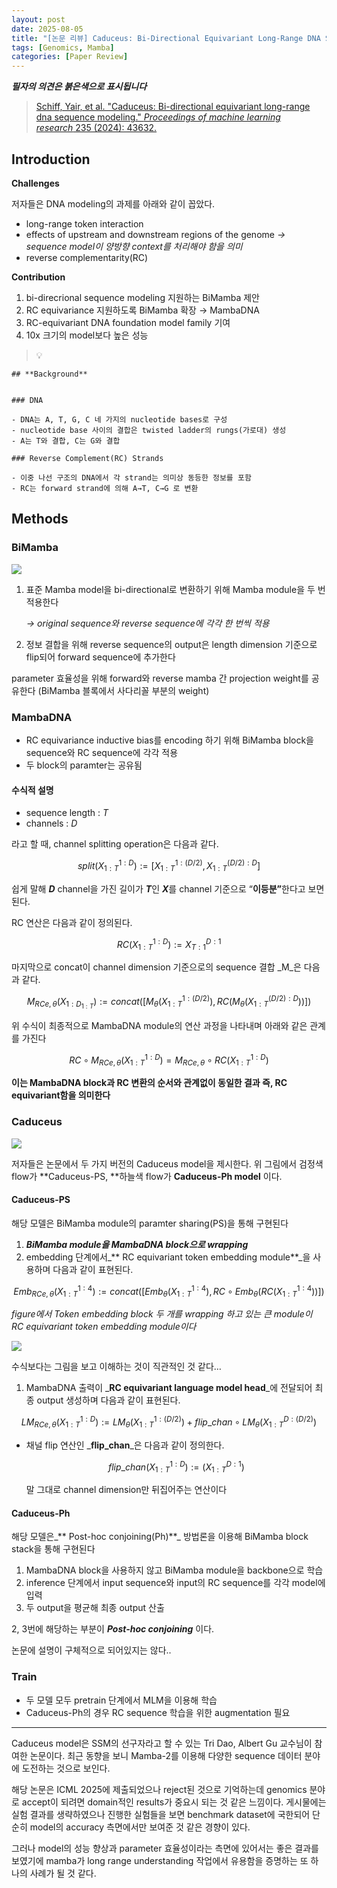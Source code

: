 ```yaml
---
layout: post
date: 2025-08-05
title: "[논문 리뷰] Caduceus: Bi-Directional Equivariant Long-Range DNA Sequence Modeling"
tags: [Genomics, Mamba]
categories: [Paper Review]
---
```


<span class="notion-red">_**필자의 의견은 붉은색으로 표시됩니다**_</span>


> [Schiff, Yair, et al. "Caduceus: Bi-directional equivariant long-range dna sequence modeling." ](https://pmc.ncbi.nlm.nih.gov/articles/PMC12189541/)[_Proceedings of machine learning research_](https://pmc.ncbi.nlm.nih.gov/articles/PMC12189541/)[ 235 (2024): 43632.](https://pmc.ncbi.nlm.nih.gov/articles/PMC12189541/)



## Introduction


**Challenges**


저자들은 DNA modeling의 과제를 아래와 같이 꼽았다.

- long-range token interaction
- effects of upstream and downstream regions of the genome 
_→ sequence model이 양방향 context를 처리해야 함을 의미_
- reverse complementarity(RC)

**Contribution**

1. bi-direcrional sequence modeling 지원하는 BiMamba 제안
1. RC equivariance 지원하도록 BiMamba 확장 → MambaDNA
1. RC-equivariant DNA foundation model family 기여
1. 10x 크기의 model보다 높은 성능

> 💡 


	## **Background**


	### DNA

	- DNA는 A, T, G, C 네 가지의 nucleotide bases로 구성
	- nucleotide base 사이의 결합은 twisted ladder의 rungs(가로대) 생성
	- A는 T와 결합, C는 G와 결합

	### Reverse Complement(RC) Strands

	- 이중 나선 구조의 DNA에서 각 strand는 의미상 동등한 정보를 포함
	- RC는 forward strand에 의해 A→T, C→G 로 변환


## Methods



### BiMamba


![](https://prod-files-secure.s3.us-west-2.amazonaws.com/542b861c-36a8-4051-84e5-8804b6728dba/2c247d59-7815-4980-99f0-8f0d21f445a7/image.png?X-Amz-Algorithm=AWS4-HMAC-SHA256&X-Amz-Content-Sha256=UNSIGNED-PAYLOAD&X-Amz-Credential=ASIAZI2LB466UH5VO2CH%2F20250824%2Fus-west-2%2Fs3%2Faws4_request&X-Amz-Date=20250824T200119Z&X-Amz-Expires=3600&X-Amz-Security-Token=IQoJb3JpZ2luX2VjEPT%2F%2F%2F%2F%2F%2F%2F%2F%2F%2FwEaCXVzLXdlc3QtMiJGMEQCIFO9vKC8an%2BE8ywFBiwG%2FIzgLh%2Breb5JRe9%2BR5jaPbcmAiA86GMWD8ReMe%2FTQ%2BnxTViHw5IHqWeRpmLf89SO%2FWFUzir%2FAwhNEAAaDDYzNzQyMzE4MzgwNSIM%2BHG3yoHdfFUiz%2FlTKtwDBwih%2FcnwkUGNrzgFxUpJhgZsnjvEDkiyt1LRwgnqMxOVVgf6kv40VLsxrdguwhuJ2iUW1HnWHupXFy3hn%2B69ZNUqQuaTj6vgo4wyxprihU2hwKuTjsn7pjVJ%2BXr6vgiRWToP12EVqPSxrKULgt4aQAdfHNb%2Fo4uZe0MmX6UdrG9K79%2Fa8ilGxpt7ClYT0sUuz34VOwyj0YH1AVtHCHFV4VCkvkLfcH9%2FbqDZlcs4Vj%2BWqxvonVlWvo6x4qdK0V72uw9saYMjVpMqbwaqKizUgMM8oNiatcV9h7rD3vMO2Ff5CT9BwvfuLcB17DFarcFyPzmZZdjWbcjLPZW9whRGJkrFjKVIZ0B%2BuWP9942BbEnckf52SEh8et1OR5zj6jE%2Fd6QdePzfSOhAMB7Peo46t9PCi7vWLywBdlnZ3ABvX9Ur2Q6TQAWGyS%2B%2B60Yf%2F56ClwXo7Hs1Vdy4OYQqCiDpvwcubd8ypaWqe9hiQg9ez59TTvguK6VYa8nAU0pSwwYrULUh%2B%2B%2BlVCBr5bQPEP6KX2HTMVeFsWtTRsgVmf%2Bow92uTTh6qJxF6A6BP9KNtcshmmsFRYxtJVttWnUtEHEKYRnxXQ29TseFrFGOBLHCz4qr%2B8kmYcBQBAiJRBQwoNmtxQY6pgH0hSFmUlkxbvsfHoHIA8Svz9XoOlllrcVxOJuLDzv0Odn7ducRgyyTAhw9nCaKdvpL9jUY8mRm1geHgxGEW3LtosIpCcv9Q7%2FhgPh2Ss2cB5RLWTQTYUedmX7lCDWLLBKwKPAhzXxeWbh9rNl6l6OzptHR4zrCgdGv9w7VtVrmirnOIVE9SGlxr6qdG2rP%2BZ9tWKjXUK%2BcsmuDqgTb5TV1lp4ED4j%2B&X-Amz-Signature=d44a3da54eecfe00f509e9106de6515eeec9c0a40e3e3a9b4dac35274a9b95c2&X-Amz-SignedHeaders=host&x-amz-checksum-mode=ENABLED&x-id=GetObject)

1. 표준 Mamba model을 bi-directional로 변환하기 위해 Mamba module을 두 번 적용한다

	_→ original sequence와 reverse sequence에 각각 한 번씩 적용_

1. 정보 결합을 위해 reverse sequence의 output은 length dimension 기준으로 flip되어 forward sequence에 추가한다

parameter 효율성을 위해 forward와 reverse mamba 간 projection weight를 공유한다 (BiMamba 블록에서 사다리꼴 부분의 weight)



### MambaDNA

- RC equivariance inductive bias를 encoding 하기 위해 BiMamba block을 sequence와 RC sequence에 각각 적용
- 두 block의 paramter는 공유됨


#### 수식적 설명

- sequence length : _T_
- channels : _D_

라고 할 때,  channel splitting operation은 다음과 같다.


$$
split(X^{1:D}_{1:T}):=[X^{1:(D/2)}_{1:T},X^{(D/2):D}_{1:T}]
$$


<span class="notion-red">쉽게 말해 </span><span class="notion-red">_**D**_</span><span class="notion-red"> channel을 가진 길이가 </span><span class="notion-red">_**T**_</span><span class="notion-red">인 </span><span class="notion-red">_**X**_</span><span class="notion-red">를 channel 기준으로 “</span><span class="notion-red">**이등분”**</span><span class="notion-red">한다고 보면 된다.</span>


RC 연산은 다음과 같이 정의된다.


$$
RC(X^{1:D}_{1:T}):=X^{D:1}_{T:1}
$$


마지막으로 concat이 channel dimension 기준으로의 sequence 결합 _M_은 다음과 같다.


$$
M_{RCe,\theta}(X_{1:D_{1:T}}):=concat([M_{\theta}(X^{1:(D/2)}_{1:T}),RC(M_{\theta}(X^{(D/2):D}_{1:T}))])
$$


위 수식이 최종적으로 MambaDNA module의 연산 과정을 나타내며 아래와 같은 관계를 가진다


$$
RC\circ M_{RCe,\theta}(X^{1:D}_{1:T}) = M_{RCe,\theta} \circ RC(X^{1:D}_{1:T})
$$


**이는 MambaDNA block과 RC 변환의 순서와 관계없이 동일한 결과 즉, RC equivariant함을 의미한다**



### Caduceus


![](https://prod-files-secure.s3.us-west-2.amazonaws.com/542b861c-36a8-4051-84e5-8804b6728dba/f94a60d7-8145-473b-aef9-7c68d3ec604a/image.png?X-Amz-Algorithm=AWS4-HMAC-SHA256&X-Amz-Content-Sha256=UNSIGNED-PAYLOAD&X-Amz-Credential=ASIAZI2LB466UH5VO2CH%2F20250824%2Fus-west-2%2Fs3%2Faws4_request&X-Amz-Date=20250824T200119Z&X-Amz-Expires=3600&X-Amz-Security-Token=IQoJb3JpZ2luX2VjEPT%2F%2F%2F%2F%2F%2F%2F%2F%2F%2FwEaCXVzLXdlc3QtMiJGMEQCIFO9vKC8an%2BE8ywFBiwG%2FIzgLh%2Breb5JRe9%2BR5jaPbcmAiA86GMWD8ReMe%2FTQ%2BnxTViHw5IHqWeRpmLf89SO%2FWFUzir%2FAwhNEAAaDDYzNzQyMzE4MzgwNSIM%2BHG3yoHdfFUiz%2FlTKtwDBwih%2FcnwkUGNrzgFxUpJhgZsnjvEDkiyt1LRwgnqMxOVVgf6kv40VLsxrdguwhuJ2iUW1HnWHupXFy3hn%2B69ZNUqQuaTj6vgo4wyxprihU2hwKuTjsn7pjVJ%2BXr6vgiRWToP12EVqPSxrKULgt4aQAdfHNb%2Fo4uZe0MmX6UdrG9K79%2Fa8ilGxpt7ClYT0sUuz34VOwyj0YH1AVtHCHFV4VCkvkLfcH9%2FbqDZlcs4Vj%2BWqxvonVlWvo6x4qdK0V72uw9saYMjVpMqbwaqKizUgMM8oNiatcV9h7rD3vMO2Ff5CT9BwvfuLcB17DFarcFyPzmZZdjWbcjLPZW9whRGJkrFjKVIZ0B%2BuWP9942BbEnckf52SEh8et1OR5zj6jE%2Fd6QdePzfSOhAMB7Peo46t9PCi7vWLywBdlnZ3ABvX9Ur2Q6TQAWGyS%2B%2B60Yf%2F56ClwXo7Hs1Vdy4OYQqCiDpvwcubd8ypaWqe9hiQg9ez59TTvguK6VYa8nAU0pSwwYrULUh%2B%2B%2BlVCBr5bQPEP6KX2HTMVeFsWtTRsgVmf%2Bow92uTTh6qJxF6A6BP9KNtcshmmsFRYxtJVttWnUtEHEKYRnxXQ29TseFrFGOBLHCz4qr%2B8kmYcBQBAiJRBQwoNmtxQY6pgH0hSFmUlkxbvsfHoHIA8Svz9XoOlllrcVxOJuLDzv0Odn7ducRgyyTAhw9nCaKdvpL9jUY8mRm1geHgxGEW3LtosIpCcv9Q7%2FhgPh2Ss2cB5RLWTQTYUedmX7lCDWLLBKwKPAhzXxeWbh9rNl6l6OzptHR4zrCgdGv9w7VtVrmirnOIVE9SGlxr6qdG2rP%2BZ9tWKjXUK%2BcsmuDqgTb5TV1lp4ED4j%2B&X-Amz-Signature=c22c971cdf4735256d5644c53a11bc1ac05c8283be7a46c0c5c65a0368415da1&X-Amz-SignedHeaders=host&x-amz-checksum-mode=ENABLED&x-id=GetObject)


저자들은 논문에서 두 가지 버전의 Caduceus model을 제시한다. 위 그림에서 검정색 flow가 **Caduceus-PS, **하늘색 flow가 **Caduceus-Ph model** 이다.



#### Caduceus-PS


해당 모델은 BiMamba module의 paramter sharing(PS)을 통해 구현된다

1. _**BiMamba module을 MambaDNA block으로 wrapping**_
1. embedding 단계에서_** RC equivariant token embedding module**_을 사용하며 다음과 같이 표현된다.

$$
Emb_{RCe,\theta}(X^{1:4}_{1:T}):=concat([Emb_{\theta}(X^{1:4}_{1:T}),RC \circ Emb_{\theta}(RC(X^{1:4}_{1:T}))])
$$


_figure에서 Token embedding block 두 개를 wrapping 하고 있는 큰 module이 RC equivariant token embedding module이다_


![](https://prod-files-secure.s3.us-west-2.amazonaws.com/542b861c-36a8-4051-84e5-8804b6728dba/b175e4da-71eb-4e91-8c23-a06dabe673c9/image.png?X-Amz-Algorithm=AWS4-HMAC-SHA256&X-Amz-Content-Sha256=UNSIGNED-PAYLOAD&X-Amz-Credential=ASIAZI2LB466UH5VO2CH%2F20250824%2Fus-west-2%2Fs3%2Faws4_request&X-Amz-Date=20250824T200120Z&X-Amz-Expires=3600&X-Amz-Security-Token=IQoJb3JpZ2luX2VjEPT%2F%2F%2F%2F%2F%2F%2F%2F%2F%2FwEaCXVzLXdlc3QtMiJGMEQCIFO9vKC8an%2BE8ywFBiwG%2FIzgLh%2Breb5JRe9%2BR5jaPbcmAiA86GMWD8ReMe%2FTQ%2BnxTViHw5IHqWeRpmLf89SO%2FWFUzir%2FAwhNEAAaDDYzNzQyMzE4MzgwNSIM%2BHG3yoHdfFUiz%2FlTKtwDBwih%2FcnwkUGNrzgFxUpJhgZsnjvEDkiyt1LRwgnqMxOVVgf6kv40VLsxrdguwhuJ2iUW1HnWHupXFy3hn%2B69ZNUqQuaTj6vgo4wyxprihU2hwKuTjsn7pjVJ%2BXr6vgiRWToP12EVqPSxrKULgt4aQAdfHNb%2Fo4uZe0MmX6UdrG9K79%2Fa8ilGxpt7ClYT0sUuz34VOwyj0YH1AVtHCHFV4VCkvkLfcH9%2FbqDZlcs4Vj%2BWqxvonVlWvo6x4qdK0V72uw9saYMjVpMqbwaqKizUgMM8oNiatcV9h7rD3vMO2Ff5CT9BwvfuLcB17DFarcFyPzmZZdjWbcjLPZW9whRGJkrFjKVIZ0B%2BuWP9942BbEnckf52SEh8et1OR5zj6jE%2Fd6QdePzfSOhAMB7Peo46t9PCi7vWLywBdlnZ3ABvX9Ur2Q6TQAWGyS%2B%2B60Yf%2F56ClwXo7Hs1Vdy4OYQqCiDpvwcubd8ypaWqe9hiQg9ez59TTvguK6VYa8nAU0pSwwYrULUh%2B%2B%2BlVCBr5bQPEP6KX2HTMVeFsWtTRsgVmf%2Bow92uTTh6qJxF6A6BP9KNtcshmmsFRYxtJVttWnUtEHEKYRnxXQ29TseFrFGOBLHCz4qr%2B8kmYcBQBAiJRBQwoNmtxQY6pgH0hSFmUlkxbvsfHoHIA8Svz9XoOlllrcVxOJuLDzv0Odn7ducRgyyTAhw9nCaKdvpL9jUY8mRm1geHgxGEW3LtosIpCcv9Q7%2FhgPh2Ss2cB5RLWTQTYUedmX7lCDWLLBKwKPAhzXxeWbh9rNl6l6OzptHR4zrCgdGv9w7VtVrmirnOIVE9SGlxr6qdG2rP%2BZ9tWKjXUK%2BcsmuDqgTb5TV1lp4ED4j%2B&X-Amz-Signature=5c5d6e96fdca7642c762915ed5e56729b1b24fc81d5e36c0c40dce6b191f837d&X-Amz-SignedHeaders=host&x-amz-checksum-mode=ENABLED&x-id=GetObject)


<span class="notion-red">수식보다는 그림을 보고 이해하는 것이 직관적인 것 같다…</span>

1. MambaDNA 출력이 _**RC equivariant language model head**_에 전달되어 최종 output 생성하며 다음과 같이 표현된다.

$$
LM_{RCe,\theta}(X^{1:D}_{1:T}):= LM_{\theta}(X^{1:(D/2)}_{1:T})+flip\_chan\circ LM_{\theta}(X^{D:(D/2)}_{1:T})
$$

- 채널 flip 연산인 _**flip\_chan**_은 다음과 같이 정의한다.

	$$
	flip\_chan(X^{1:D}_{1:T}):=(X^{D:1}_{1:T})
	$$


	말 그대로 channel dimension만 뒤집어주는 연산이다



#### Caduceus-Ph


해당 모델은_** Post-hoc conjoining(Ph)**_ 방법론을 이용해 BiMamba block stack을 통해 구현된다

1. MambaDNA block을 사용하지 않고 BiMamba module을 backbone으로 학습
1. inference 단계에서 input sequence와 input의 RC sequence를 각각 model에 입력
1. 두 output을 평균해 최종 output 산출

2, 3번에 해당하는 부분이 _**Post-hoc conjoining**_ 이다.


<span class="notion-red">논문에 설명이 구체적으로 되어있지는 않다..</span>



### Train

- 두 모델 모두 pretrain 단계에서 MLM을 이용해 학습
- Caduceus-Ph의 경우 RC sequence 학습을 위한 augmentation 필요

---


<span class="notion-red">Caduceus model은 SSM의 선구자라고 할 수 있는 Tri Dao, Albert Gu 교수님이 참여한 논문이다. 최근 동향을 보니 Mamba-2를 이용해 다양한 sequence 데이터 분야에 도전하는 것으로 보인다.</span>


<span class="notion-red">해당 논문은 ICML 2025에 제출되었으나 reject된 것으로 기억하는데 genomics 분야로 accept이 되려면 domain적인 results가 중요시 되는 것 같은 느낌이다. 게시물에는 실험 결과를 생략하였으나 진행한 실험들을 보면 benchmark dataset에 국한되어 단순히 model의 accuracy 측면에서만 보여준 것 같은 경향이 있다.</span>


<span class="notion-red">그러나 model의 성능 향상과 parameter 효율성이라는 측면에 있어서는 좋은 결과를 보였기에 mamba가 long range understanding 작업에서 유용함을 증명하는 또 하나의 사례가 될 것 같다.</span>

